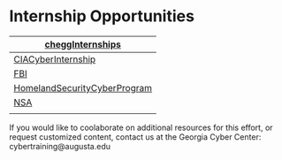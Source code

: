 # Internship Opportunities

| [cheggInternships](https://www.internships.com/)                                                                 |
|------------------------------------------------------------------------------------------------------------------|
| [CIACyberInternship](https://www.cia.gov/careers/student-opportunities/undergrad-info-assurance.html)            |
| [FBI](https://www.fbijobs.gov/students/undergrad)                                                                |
| [HomelandSecurityCyberProgram](https://www.dhs.gov/homeland-security-careers/cybersecurity-internship-program-0) |
| [NSA](https://www.intelligencecareers.gov/nsa/nsastudents.html)                                                  |
|                                                                                                                  |

If you would like to coolaborate on additional resources for this effort, or
request customized content, contact us at the Georgia Cyber Center:
cybertraining\@augusta.edu
